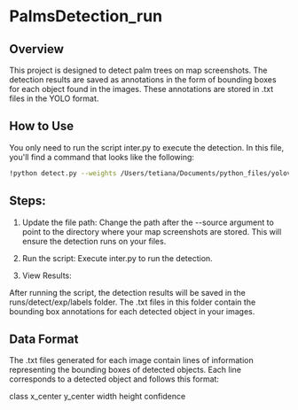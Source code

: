 # PalmsDetection_run
## Overview

This project is designed to detect palm trees on map screenshots. The detection results are saved as annotations in the form of bounding boxes for each object found in the images. These annotations are stored in .txt files in the YOLO format.

## How to Use
You only need to run the script inter.py to execute the detection. In this file, you'll find a command that looks like the following:

```bash
!python detect.py --weights /Users/tetiana/Documents/python_files/yolov5/yolov5-master/runs/train/yolov5_custom/weights/last.pt --img 640 --conf 0.4 --source /Users/tetiana/Documents/python_files/Palm-Counting-349images/test_maps_ph --save-txt --save-conf
```

## Steps:

1. Update the file path: Change the path after the --source argument to point to the directory where your map screenshots are stored. This will ensure the detection runs on your files.

2. Run the script: Execute inter.py to run the detection.

3. View Results:

  After running the script, the detection results will be saved in the runs/detect/exp/labels folder.
  The .txt files in this folder contain the bounding box annotations for each detected object in your images.
  
## Data Format

The .txt files generated for each image contain lines of information representing the bounding boxes of detected objects. Each line corresponds to a detected object and follows this format:

class x_center y_center width height confidence




